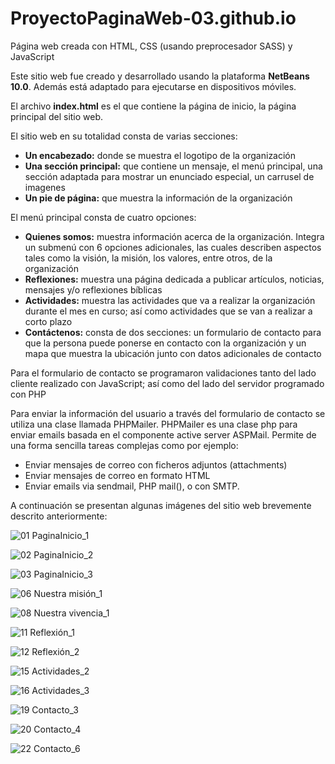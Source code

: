 # ProyectoPaginaWeb-03.github.io

Página web creada con HTML, CSS (usando preprocesador SASS) y JavaScript

Este sitio web fue creado y desarrollado usando la plataforma **NetBeans 10.0**. Además está adaptado para ejecutarse en dispositivos móviles.

El archivo **index.html** es el que contiene la página de inicio, la página principal del sitio web.

El sitio web en su totalidad consta de varias secciones: 
- **Un encabezado:** donde se muestra el logotipo de la organización
- **Una sección principal:** que contiene un mensaje, el menú principal, una sección adaptada para mostrar un enunciado especial, un carrusel de imagenes 
- **Un pie de página:** que muestra la información de la organización

El menú principal consta de cuatro opciones: 
- **Quienes somos:** muestra información acerca de la organización. Integra un submenú con 6 opciones adicionales, las cuales describen aspectos tales como la visión, la misión, los valores, entre otros, de la organización
- **Reflexiones:** muestra una página dedicada a publicar artículos, noticias, mensajes y/o reflexiones bíblicas
- **Actividades:** muestra las actividades que va a realizar la organización durante el mes en curso; así como actividades que se van a realizar a corto plazo 
- **Contáctenos:** consta de dos secciones: un formulario de contacto para que la persona puede ponerse en contacto con la organización y un mapa que muestra la ubicación junto con datos adicionales de contacto

Para el formulario de contacto se programaron validaciones tanto del lado cliente realizado con JavaScript; así como del lado del servidor programado con PHP

Para enviar la información del usuario a través del formulario de contacto se utiliza una clase llamada PHPMailer. PHPMailer es una clase php para enviar emails basada en el componente active server ASPMail. Permite de una forma sencilla tareas complejas como por ejemplo:
- Enviar mensajes de correo con ficheros adjuntos (attachments) 
- Enviar mensajes de correo en formato HTML 
- Enviar emails via sendmail, PHP mail(), o con SMTP.

A continuación se presentan algunas imágenes del sitio web brevemente descrito anteriormente:

![01  PaginaInicio_1](https://user-images.githubusercontent.com/98922137/165000706-ec9f8aa7-74f5-42fe-b97d-8102b504029d.png)

![02  PaginaInicio_2](https://user-images.githubusercontent.com/98922137/165000707-d34fc1f4-5d31-46b0-81c8-5726de1e3a49.png)

![03  PaginaInicio_3](https://user-images.githubusercontent.com/98922137/165000708-0822a6f9-f420-47b6-abcf-9b9d0099e6a2.png)

![06  Nuestra misión_1](https://user-images.githubusercontent.com/98922137/165000732-f6fe0235-a8ad-4ea2-94ab-c57a827120ac.jpg)

![08  Nuestra vivencia_1](https://user-images.githubusercontent.com/98922137/165000734-28c89e9a-eb38-403c-aade-7eaa212b4387.jpg)

![11  Reflexión_1](https://user-images.githubusercontent.com/98922137/165000764-9786ebc3-b5ed-4dc5-b7a2-96e9aaf86a29.jpg)

![12  Reflexión_2](https://user-images.githubusercontent.com/98922137/165000765-0d8e5800-49f1-4803-a562-7cf3e068b167.jpg)

![15  Actividades_2](https://user-images.githubusercontent.com/98922137/165000766-d1a11dc2-5706-417d-baca-0380d30e286b.jpg)

![16  Actividades_3](https://user-images.githubusercontent.com/98922137/165000767-da24cb59-01c0-467f-a776-34d73b82fdb6.jpg)

![19  Contacto_3](https://user-images.githubusercontent.com/98922137/165000768-b9b3c0da-72cf-4271-a4f2-1a2e8d7afdda.jpg)

![20  Contacto_4](https://user-images.githubusercontent.com/98922137/165000769-0e48ac09-d028-4afc-b4db-84fec441600f.jpg)

![22  Contacto_6](https://user-images.githubusercontent.com/98922137/165000770-2a9e9235-0297-42d0-9692-8db2fe448e6a.png)
